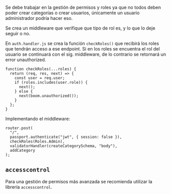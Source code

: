 Se debe trabajar en la gestión de permisos y roles ya que no todos deben poder crear categorías o crear usuarios, únicamente un usuario administrador podría hacer eso.

Se crea un middleware que verifique que tipo de rol es, y lo que lo deje seguir o no.

En `auth.handler.js` se crea la función `checkRoles()` que recibirá los roles que tendrán acceso a ese endpoint. Si en los roles se encuentra el rol del usuario se continuará con el sig. middleware, de lo contrario se retornará un error unauthorized.

    function checkRoles(...roles) {
      return (req, res, next) => {
        const user = req.user;
        if (roles.includes(user.role)) {
          next();
        } else {
          next(boom.unauthorized());
        }
      };
    }

Implementando el middleware:

    router.post(
      "/",
      passport.authenticate("jwt", { session: false }),
      checkRoles(Roles.Admin),
      validatorHandler(createCategorySchema, "body"),
      addCategory
    );

## `accesscontrol`

Para una gestión de permisos más avanzada se recomienda utilizar la librería `accesscontrol`.

